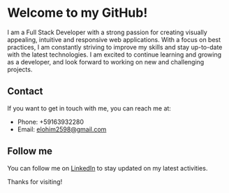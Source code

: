 # Welcome to my GitHub!

I am a Full Stack Developer with a strong passion for creating visually appealing, intuitive and responsive web applications. With a focus on best practices, I am constantly striving to improve my skills and stay up-to-date with the latest technologies. I am excited to continue learning and growing as a developer, and look forward to working on new and challenging projects.

## Contact

If you want to get in touch with me, you can reach me at:
- Phone: +59163932280
- Email: elohim2598@gmail.com

## Follow me

You can follow me on [LinkedIn](https://www.linkedin.com/in/sebastianperrone/) to stay updated on my latest activities.

Thanks for visiting!
